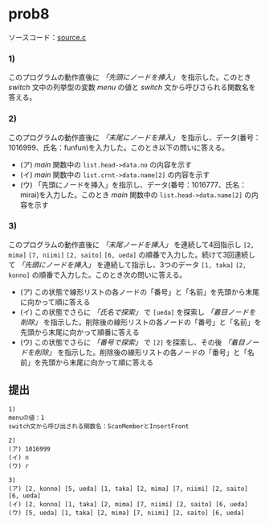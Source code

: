 # prob8

ソースコード：[source.c](./source.c)

### 1)

このプログラムの動作直後に *「先頭にノードを挿入」* を指示した。このとき *switch*  文中の列挙型の変数 *menu* の値と *switch* 文から呼びさられる関数名を答える。

### 2)

このプログラムの動作直後に *「末尾にノードを挿入」* を指示し、データ(番号：1016999、氏名：funfun)を入力した。このとき以下の問いに答える。

- (ア) *main* 関数中の `list.head->data.no` の内容を示す
- (イ) *main* 関数中の `list.crnt->data.name[2]` の内容を示す
- (ウ) 「先頭にノードを挿入」を指示し、データ(番号：1016777、氏名：mirai)を入力した。このとき *main* 関数中の `list.head->data.name[2]` の内容を示す

### 3)

このプログラムの動作直後に *「末尾ノードを挿入」* を連続して4回指示し `[2, mima]` `[7, niimi]` `[2, saito]` `[6, ueda]` の順番で入力した。続けて3回連続して *「先頭にノードを挿入」* を連続して指示し、3つのデータ `[1, taka]` `[2, konno]` の順番で入力した。このとき次の問いに答える。

- (ア) この状態で線形リストの各ノードの「番号」と「名前」を先頭から末尾に向かって順に答える
- (イ) この状態でさらに *「氏名で探索」* で `[ueda]` を探索し *「着目ノードを削除」* を指示した。削除後の線形リストの各ノードの「番号」と「名前」を先頭から末尾に向かって順番に答える
- (ウ) この状態でさらに *「番号で探索」* で `[2]` を探索し、その後 *「着目ノードを削除」* を指示した。削除後の線形リストの各ノードの「番号」と「名前」を先頭から末尾に向かって順に答える

## 提出

```
1)
menuの値：1
switch文から呼び出される関数名：ScanMemberとInsertFront

2)
(ア) 1016999
(イ) n
(ウ) r

3)
(ア) [2, konno] [5, ueda] [1, taka] [2, mima] [7, niimi] [2, saito] [6, ueda]
(イ) [2, konno] [1, taka] [2, mima] [7, niimi] [2, saito] [6, ueda]
(ウ) [5, ueda] [1, taka] [2, mima] [7, niimi] [2, saito] [6, ueda]
```

